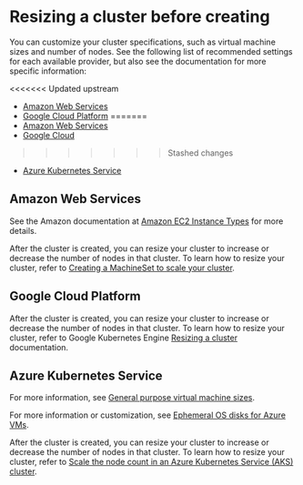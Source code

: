 # Resizing a cluster before creating

You can customize your cluster specifications, such as virtual machine sizes and number of nodes. See the following list of recommended settings for each available provider, but also see the documentation for more specific information:

<<<<<<< Updated upstream
* [Amazon Web Services](#amazon-web-services)
* [Google Cloud Platform](#google-cloud-platform)
=======
* [Amazon Web Services](#red-hat-openshift-container-platform-cluster-in-amazon-web-services-aws) 
* [Google Cloud](#google-cloud)
>>>>>>> Stashed changes
* [Azure Kubernetes Service](#azure-kubernetes-service)

## Amazon Web Services

See the Amazon documentation at [Amazon EC2 Instance Types](https://aws.amazon.com/ec2/instance-types/) for more details.

After the cluster is created, you can resize your cluster to increase or decrease the number of nodes in that cluster. To learn how to resize your cluster, refer to [Creating a MachineSet to scale your cluster](https://docs.openshift.com/container-platform/4.1/machine_management/creating-machineset.html).

## Google Cloud Platform

After the cluster is created, you can resize your cluster to increase or decrease the number of nodes in that cluster. To learn how to resize your cluster, refer to Google Kubernetes Engine [Resizing a cluster](https://cloud.google.com/kubernetes-engine/docs/how-to/resizing-a-cluster) documentation.

## Azure Kubernetes Service

For more information, see [General purpose virtual machine sizes](https://docs.microsoft.com/en-us/azure/virtual-machines/windows/sizes-general).

For more information or customization, see [Ephemeral OS disks for Azure VMs](https://docs.microsoft.com/en-us/azure/virtual-machines/windows/ephemeral-os-disks).

After the cluster is created, you can resize your cluster to increase or decrease the number of nodes in that cluster. To learn how to resize your cluster, refer to [Scale the node count in an Azure Kubernetes Service (AKS) cluster](https://docs.microsoft.com/en-us/azure/aks/scale-cluster).
